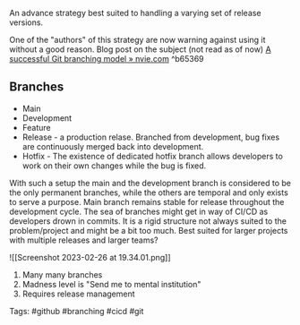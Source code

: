 An advance strategy best suited to handling a varying set of release versions.

One of the "authors" of this strategy are now warning against using it without a good reason.
Blog post on the subject (not read as of now) [A successful Git branching model » nvie.com](https://nvie.com/posts/a-successful-git-branching-model/) ^b65369

## Branches
- Main
- Development
- Feature
- Release - a production relase. Branched from development, bug fixes are continuously merged back into development.
- Hotfix - The existence of dedicated hotfix branch allows developers to work on their own changes while the bug is fixed.

With such a setup the main and the development branch is considered to be the only permanent branches, while the others are temporal and only exists to serve a purpose.
Main branch remains stable for release throughout the development cycle.
The sea of branches might get in way of CI/CD as developers drown in commits.
It is a rigid structure not always suited to the problem/project and might be a bit too much. Best suited for larger projects with multiple releases and larger teams?

![[Screenshot 2023-02-26 at 19.34.01.png]]


1. Many many branches
2. Madness level is "Send me to mental institution"
3. Requires release management



Tags: #github #branching #cicd #git 